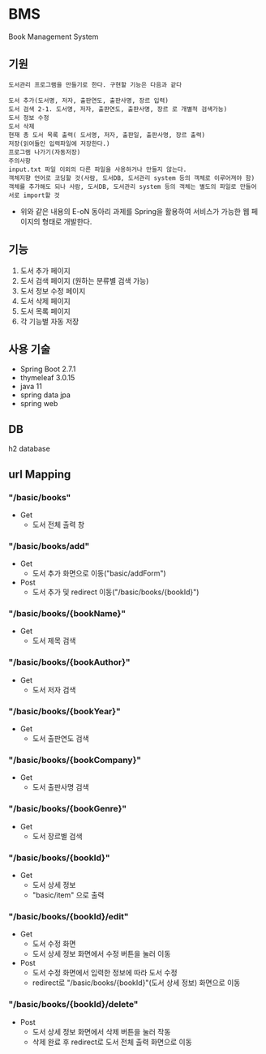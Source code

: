 # BMS

Book Management System

## 기원
```
도서관리 프로그램을 만들기로 한다. 구현할 기능은 다음과 같다

도서 추가(도서명, 저자, 출판연도, 출판사명, 장르 입력)
도서 검색 2-1. 도서명, 저자, 출판연도, 출판사명, 장르 로 개별적 검색가능)
도서 정보 수정
도서 삭제
현재 총 도서 목록 출력( 도서명, 저자, 출판일, 출판사명, 장르 출력)
저장(읽어들인 입력파일에 저장한다.)
프로그램 나가기(자동저장)
주의사항
input.txt 파일 이외의 다른 파일을 사용하거나 만들지 않는다.
객체지향 언어로 코딩할 것(사람, 도서DB, 도서관리 system 등의 객체로 이루어져야 함)
객체를 추가해도 되나 사람, 도서DB, 도서관리 system 등의 객체는 별도의 파일로 만들어 서로 import할 것
```
- 위와 같은 내용의 E-oN 동아리 과제를 Spring을 활용하여 서비스가 가능한 웹 페이지의 형태로 개발한다.

## 기능
1. 도서 추가 페이지
2. 도서 검색 페이지 (원하는 분류별 검색 가능)
3. 도서 정보 수정 페이지
4. 도서 삭제 페이지
5. 도서 목록 페이지
6. 각 기능별 자동 저장

## 사용 기술
- Spring Boot 2.7.1
- thymeleaf 3.0.15
- java 11
- spring data jpa
- spring web

## DB
h2 database

## url Mapping
### "/basic/books"
- Get
  - 도서 전체 출력 창
  
### "/basic/books/add"
- Get
  - 도서 추가 화면으로 이동("basic/addForm")
- Post
  - 도서 추가 및 redirect 이동("/basic/books/{bookId}")
  
### "/basic/books/{bookName}"
- Get
  - 도서 제목 검색
  
### "/basic/books/{bookAuthor}"
- Get
  - 도서 저자 검색
  
### "/basic/books/{bookYear}"
- Get
  - 도서 출판연도 검색
  
### "/basic/books/{bookCompany}"
- Get
  - 도서 출판사명 검색
  
### "/basic/books/{bookGenre}"
- Get
  - 도서 장르별 검색

### "/basic/books/{bookId}"
- Get
  - 도서 상세 정보
  - "basic/item" 으로 출력

### "/basic/books/{bookId}/edit"
- Get
  - 도서 수정 화면
  - 도서 상세 정보 화면에서 수정 버튼을 눌러 이동
- Post
  - 도서 수정 화면에서 입력한 정보에 따라 도서 수정
  - redirect로 "/basic/books/{bookId}"(도서 상세 정보) 화면으로 이동

### "/basic/books/{bookId}/delete"
- Post
  - 도서 상세 정보 화면에서 삭제 버튼을 눌러 작동
  - 삭제 완료 후 redirect로 도서 전체 출력 화면으로 이동
